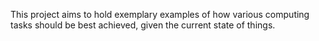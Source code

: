 This project aims to hold exemplary examples of how various computing tasks should be best achieved, given the current state of things.